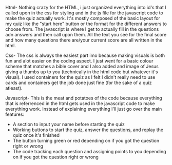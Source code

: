 Html-
Nothing crazy for the HTML, i just organized everything into id's that I called upon in the css for styling and in the js file for the javascript code to make the quiz actually work. It's mostly composed of the
basic layout for my quiz like the "start here" button or the format for the different answers to choose from. The javascript is where I get to actually fill in the questions adn answers and then call upon them.
All the text you see for the final score and how many questions there are/your current score are all written in the html.

Css-
The css is always the easiest part imo because making visuals is both fun and alot easier on the coding aspect. I just went for a basic colour scheme that matches a bible cover and I also added and image of Jesus
giving a thumbs up to you (technically in the html code but whatever it's visual). I used containers for the quiz as I felt I didn't really need to use cards and containers get the job done just fine (for the sake
of a quiz atleast). 

Javascript-
This is the meat and potatoes of the code because everything that is referrenced in the html gets used in the javascript code to make everything work. Instead of explaining everything I'll just go over the main
features:

- A section to input your name before starting the quiz
- Working buttons to start the quiz, answer the questions, and replay the quiz once it's finished
- The button turning green or red depending on if you got the question right or wrong
- The code tracking each question and assigning points to you depending on if you got the question right or wrong
